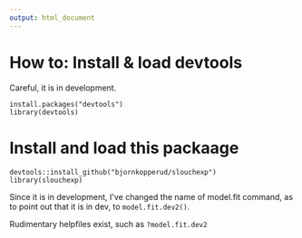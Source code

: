 ```yaml
---
output: html_document
---
```

# How to: Install & load devtools

Careful, it is in development.
```
install.packages("devtools")
library(devtools)
```

# Install and load this packaage
```
devtools::install_github("bjornkopperud/slouchexp")
library(slouchexp)
```

Since it is in development, I've changed the name of model.fit command, as to point out that it is in dev, to `model.fit.dev2()`.

Rudimentary helpfiles exist, such as `?model.fit.dev2`
